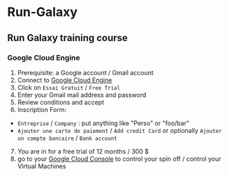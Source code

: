 # Run-Galaxy
## Run Galaxy training course


### Google Cloud Engine
1. Prerequisite: a Google account / Gmail account
2. Connect to [Google Cloud Engine](https://cloud.google.com/)
3. Click on `Essai Gratuit` / `Free Trial`
4. Enter your Gmail mail address and password
5. Review conditions and accept
6. Inscription Form:
  - `Entreprise` / `Company` : put anything like "Perso" or "foo/bar"
  - `Ajouter une carte de paiement` / `Add credit Card` or optionally `Ajouter un compte bancaire` / `Bank account`
7. You are in for a free trial of 12 months / 300 $
8. go to your [Google Cloud Console](https://console.cloud.google.com/home/dashboard) to control your spin off / control your Virtual Machines
